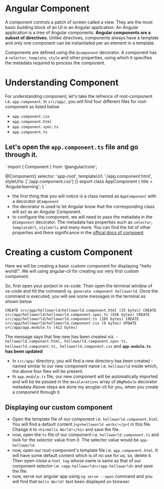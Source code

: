 # Angular Component

A component controls a patch of screen called a view. They are the most basic building block of an UI in an Angular application. An Angular application is a tree of Angular components. **Angular components are a subset of directives.** Unlike directives, components always have a template and only one component can be instantiated per an element in a template.

Components are defined using the `@component` decorator. A component has a `selector`, `template`, `style` and other properties, using which it specifies the metadata required to process the component.


# Understanding Component

For understanding component, let's take the refrence of root-component i.e. `app.component`.
In `src/app/`, you will find four different files for root-component as listed below
* `app.component.css`
* `app.component.html`
* `app.component.spec.ts`
* `app.component.ts`


## Let's open the `app.component.ts` file and go through it.

`
import { Component } from '@angular/core';

@Component({
  selector: 'app-root',
  templateUrl: './app.component.html',
  styleUrls: ['./app.component.css']
})
export class AppComponent {
  title = 'Angularlearning';
}
`
* the first thing that you will notice is a class named as `AppComponent` with a decorator `@Component`
* the decorator is used to let Angular know that the corresponding class will act as an Angular Component.
* to configure the component, we will need to pass the metadata in the `@Component` decorator. The metadata has properties such as `selector`, `templateUrl`, `styleUrls` and many more. You can find the list of other properties and there significance in the [offical docs of compoent](https://angular.io/api/core/Component)


# Creating a custom Component
Here we will be creating a basic custom component for displaying "hello world!". We will using angular-cli for creating our very first custom component.

So, first open your porject in vs-code. Then open the terminal window of vs-code and hit the command `ng generate component helloworld`. Once the command is executed, you will see some messages in the terminal as shown below

`
CREATE src/app/helloworld/helloworld.component.html (25 bytes)
CREATE src/app/helloworld/helloworld.component.spec.ts (656 bytes)
CREATE src/app/helloworld/helloworld.component.ts (285 bytes)
CREATE src/app/helloworld/helloworld.component.css (0 bytes)
UPDATE src/app/app.module.ts (412 bytes)
`

The message says that few new has been created viz. - `helloworld.component.html, helloworld.component.spec.ts, helloworld.component.ts, helloworld.component.css` and **`app.module.ts` has been updated**

* In `src/app/` directory, you will find a new directory has been created - named similar to our new component name i.e. `helloworld` inside which, the above four files will be present.
* In `app.module.ts` file, our new component will be automatically imported and will be be passed in the `decalarations` array of `@NgModule` decorator metadata
Above steps are done my anuglar-cli for you, when you create a component through it.

## Displaying our custom component
* Open the template file of our component i.e. `helloworld.component.html`. You will find a default content (`<p>helloworld works!</p>`) in this file. Change it to `<h1>Hello World!</h1>` and save the file.
* now, open the `ts` file of our component i.e. `helloworld.component.ts` and look for the selector value from it. The selector value would be `app-helloworld`.
* now, open our root-component's template file i.e. `app.component.html`. It will have some default content which is of no use for us; so, delete it. Then open-close a `html tag` whose name is same as that of our component selector i.e. `<app-helloworld></app-helloworld>` and save the file.
* now, serve our angular app using `ng serve --open` command and you will find that `Hello World!` text been displayed on browser.